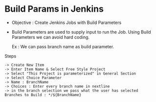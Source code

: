 # Build Params in Jenkins

- Objective : Create Jenkins Jobs with Build Parameters

- Build Parameters are used to supply input to run the Job. Using Build Parameters we can avoid hard coding.

	Ex : We can pass branch name as build parameter.

Steps
```
-> Create New Item
-> Enter Item Name & Select Free Style Project
-> Select "This Project is parameterized" in General Section
-> Select Choice Parameter
-> Name : BranchName
-> Choices : Enter every branch name in nextline
-> in the branch selection we pass what the user has selected 
Branches to Build : */${BranchName}
```